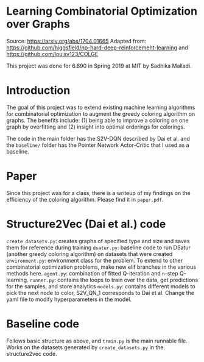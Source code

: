 # Learning Combinatorial Optimization over Graphs
Source: https://arxiv.org/abs/1704.01665
Adapted from: https://github.com/higgsfield/np-hard-deep-reinforcement-learning and https://github.com/louisv123/COLGE

This project was done for 6.890 in Spring 2019 at MIT by Sadhika Malladi.

# Introduction
The goal of this project was to extend existing machine learning algorithms for combinatorial optimization to augment the greedy coloring algorithm on graphs. The benefits include: (1) being able to improve a coloring on one graph by overfitting and (2) insight into optimal orderings for colorings.

The code in the main folder has the S2V-DQN described by Dai et al. and the `baseline/` folder has the Pointer Network Actor-Critic that I used as a baseline.

# Paper
Since this project was for a class, there is a writeup of my findings on the efficiency of the coloring algorithm. Please find it in `paper.pdf`.

# Structure2Vec (Dai et al.) code
`create_datasets.py`: creates graphs of specified type and size and saves them for reference during training
`dsatur.py`: baseline code to run DSatur (another greedy coloring algorithm) on datasets that were created
`environment.py`: environment class for the problem. To extend to other combinatorial optimization problems, make new elif branches in the various methods here.
`agent.py`: combination of fitted Q-iteration and `n`-step Q-learning.
`runner.py`: contains the loops to train over the data, get predictions for the samples, and store analytics
`models.py`: contains different models to pick the next node to color, S2V_QN_1 corresponds to Dai et al. Change the yaml file to modify hyperparameters in the model.

# Baseline code
Follows basic structure as above, and `train.py` is the main runnable file. Works on the datasets generated by `create_datasets.py` in the structure2vec code.
